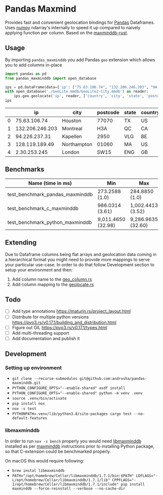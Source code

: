 # Pandas Maxmind

Provides fast and convenient geolocation bindings for [Pandas](https://pandas.pydata.org/) Dataframes. Uses [numpy](https://numpy.org/) ndarray's internally to speed it up compared to naively applying function per column. Based on the [maxminddb-rust](https://github.com/oschwald/maxminddb-rust).  

## Usage

By importing `pandas_maxminddb` you add Pandas `geo` extension which allows you to add columns in-place

```python
import pandas as pd
from pandas_maxminddb import open_database

ips = pd.DataFrame(data={'ip': ["75.63.106.74", "132.206.246.203", "94.226.237.31", "128.119.189.49", "2.30.253.245"]})
with open_database('./GeoLite.mmdb/GeoLite2-City.mmdb') as reader:
    ips.geo.geolocate('ip', reader, ['country', 'city', 'state', 'postcode'])
ips
```

|     |ip             |city       |postcode|state|country|
|-----|---------------|-----------|--------|-----|-------|
| 0   |75.63.106.74   |Houston    |77070   |TX   |US     |
| 1   |132.206.246.203|Montreal   |H3A     |QC   |CA     |
| 2   |94.226.237.31  |Kapellen   |2950    |VLG  |BE     |
| 3   |128.119.189.49 |Northampton|01060   |MA   |US     |
| 4   |2.30.253.245   |London     |SW15    |ENG  |GB     |

## Benchmarks
|Name (time in ms)                                                                                                                                                                                                 |Min       |Max    |Mean      |StdDev |Median    |IQR    |Outliers|OPS    |Rounds    |Iterations|
|------------------------------------------------------------------------------------------------------------------------------------------------------------------------------------------------------------------|----------|-------|----------|-------|----------|-------|--------|-------|----------|----------|
|test_benchmark_pandas_maxminddb                                                                                                                                                                                   |273.2588 (1.0)|284.8850 (1.0)|280.4760 (1.0)|4.5448 (1.0)|281.6831 (1.0)|5.9721 (1.0)|1;0     |3.5654 (1.0)|5         |1         |
|test_benchmark_c_maxminddb                                                                                                                                                                                        |986.0314 (3.61)|1,002.4413 (3.52)|995.7461 (3.55)|8.3891 (1.85)|1,001.3420 (3.55)|15.1085 (2.53)|2;0     |1.0043 (0.28)|5         |1         |
|test_benchmark_python_maxminddb                                                                                                                                                                                   |9,011.4650 (32.98)|9,286.9635 (32.60)|9,081.2087 (32.38)|117.9029 (25.94)|9,020.5363 (32.02)|114.9376 (19.25)|1;0     |0.1101 (0.03)|5         |1         |

## Extending

Due to Dataframe columns being flat arrays and geolocation data coming in a hierarchical format you might need to provide more mappings to serve your particular use-case. In order to do that follow Development section to setup your environment and then:

1. Add column name to the [geo_column.rs](./src/geo_column.rs)
2. Add column mapping to the [geolocate.rs](./src/geolocate.rs)

## Todo
- [ ] Add type annotations https://maturin.rs/project_layout.html
- [ ] Distribute for multiple python versions https://pyo3.rs/v0.17.1/building_and_distribution.html
- [ ] Figure out GIL https://pyo3.rs/v0.17.1/types.html
- [ ] Add multi-threading support
- [ ] Add documentation and publish it

## Development

### Setting up environment
- `git clone --recurse-submodules git@github.com:andrusha/pandas-maxminddb.git`
- `PYTHON_CONFIGURE_OPTS="--enable-shared" asdf install`
- `PYTHON_CONFIGURE_OPTS="--enable-shared" python -m venv .venv`
- `source .venv/bin/activate`
- `pip install nox`
- `nox -s test`
- `PYTHONPATH=.venv/lib/python3.8/site-packages cargo test --no-default-features`

### libmaxminddb
In order to run `nox -s bench` properly you would need [libmaxminddb](https://github.com/maxmind/libmaxminddb) installed as per [maxminddb](https://maxminddb.readthedocs.io/en/latest/index.html) instructions prior to installing Python package, so that C-extension could be benchmarked properly.

On macOS this would require following:
- `brew instal libmaxminddb`
- `PATH="/opt/homebrew/Cellar/libmaxminddb/1.7.1/bin:$PATH" LDFLAGS="-L/opt/homebrew/Cellar/libmaxminddb/1.7.1/lib" CPPFLAGS="-I/opt/homebrew/Cellar/libmaxminddb/1.7.1/include" pip install maxminddb --force-reinstall --verbose --no-cache-dir`
